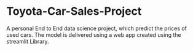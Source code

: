 # Toyota-Car-Sales-Project

A personal End to End data science project, which predict the prices of used cars. 
The model is delivered using a web app created using the streamlit Library.

